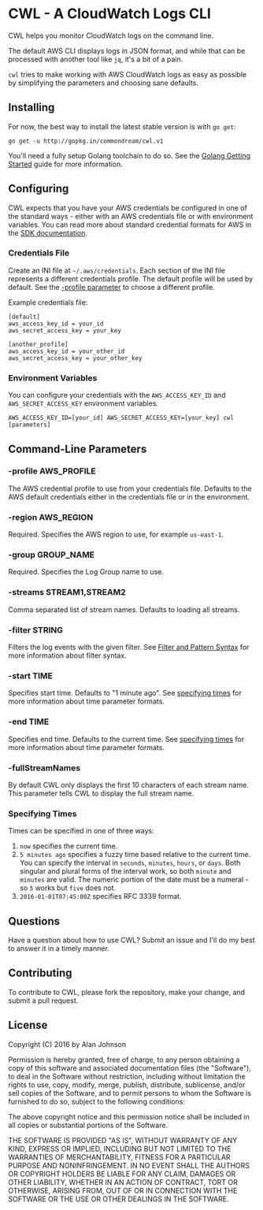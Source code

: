 # CWL - A CloudWatch Logs CLI

CWL helps you monitor CloudWatch logs on the command line.

The default AWS CLI displays logs in JSON format, and while that can
be processed with another tool like `jq`, it's a bit of a pain.

`cwl` tries to make working with AWS CloudWatch logs as easy as
possible by simplifying the parameters and choosing sane defaults.

## Installing

For now, the best way to install the latest stable version is with `go get`:

```
go get -u http://gopkg.in/commondream/cwl.v1
```

You'll need a fully setup Golang toolchain to do so. See the [Golang Getting Started](https://golang.org/doc/install) guide for more information.

## Configuring

CWL expects that you have your AWS credentials be configured in one of the standard ways - either with an AWS credentials file or with environment variables. You can read more about standard credential formats for AWS in the  [SDK documentation](http://docs.aws.amazon.com/sdk-for-go/latest/v1/developerguide/configuring-sdk.title.html).

### Credentials File

Create an INI file at `~/.aws/credentials`. Each section of the INI file represents a different credentials profile. The default
profile will be used by default. See the [-profile parameter](#-profile-AWS_PROFILE) to choose a different profile.

Example credentials file:

```
[default]
aws_access_key_id = your_id
aws_secret_access_key = your_key

[another_profile]
aws_access_key_id = your_other_id
aws_secret_access_key = your_other_key
```

### Environment Variables

You can configure your credentials with the `AWS_ACCESS_KEY_ID` and `AWS_SECRET_ACCESS_KEY` environment variables.

```
AWS_ACCESS_KEY_ID=[your_id] AWS_SECRET_ACCESS_KEY=[your_key] cwl [parameters]
```

## Command-Line Parameters

### -profile AWS_PROFILE

The AWS credential profile to use from your credentials file. Defaults to the AWS default credentials either in the credentials file or in the environment.

### -region AWS_REGION

Required. Specifies the AWS region to use, for example `us-east-1`.

### -group GROUP_NAME

Required. Specifies the Log Group name to use.

### -streams STREAM1,STREAM2

Comma separated list of stream names. Defaults to loading all streams.

### -filter STRING

Filters the log events with the given filter. See [Filter and Pattern Syntax](http://docs.aws.amazon.com/AmazonCloudWatch/latest/DeveloperGuide/FilterAndPatternSyntax.html) for more information about filter syntax.

### -start TIME

Specifies start time. Defaults to "1 minute ago". See [specifying times](#specifying-times) for more information about time parameter formats.

### -end TIME

Specifies end time. Defaults to the current time. See [specifying times](#specifying-times) for more information about time parameter formats.

### -fullStreamNames

By default CWL only displays the first 10 characters of each stream name. This parameter tells CWL to display the full stream name.

### Specifying Times

Times can be specified in one of three ways:

1. `now` specifies the current time.
2. `5 minutes ago` specifies a fuzzy time based relative to the current time. You can specify the interval in `seconds`, `minutes`, `hours`, or `days`. Both singular and plural forms of the interval work, so both `minute` and `minutes` are valid. The numeric portion of the date must be a numeral - so `5` works but `five` does not.
3. `2016-01-01T07:45:00Z` specifies RFC 3339 format.

## Questions

Have a question about how to use CWL? Submit an issue and I'll do my best to answer it in a timely manner.

## Contributing

To contribute to CWL, please fork the repository, make your change, and submit a pull request.

## License

Copyright (C) 2016 by Alan Johnson

Permission is hereby granted, free of charge, to any person obtaining a copy of this software and associated documentation files (the "Software"), to deal in the Software without restriction, including without limitation the rights to use, copy, modify, merge, publish, distribute, sublicense, and/or sell copies of the Software, and to permit persons to whom the Software is furnished to do so, subject to the following conditions:

The above copyright notice and this permission notice shall be included in all copies or substantial portions of the Software.

THE SOFTWARE IS PROVIDED "AS IS", WITHOUT WARRANTY OF ANY KIND, EXPRESS OR IMPLIED, INCLUDING BUT NOT LIMITED TO THE WARRANTIES OF MERCHANTABILITY, FITNESS FOR A PARTICULAR PURPOSE AND NONINFRINGEMENT. IN NO EVENT SHALL THE AUTHORS OR COPYRIGHT HOLDERS BE LIABLE FOR ANY CLAIM, DAMAGES OR OTHER LIABILITY, WHETHER IN AN ACTION OF CONTRACT, TORT OR OTHERWISE, ARISING FROM, OUT OF OR IN CONNECTION WITH THE SOFTWARE OR THE USE OR OTHER DEALINGS IN THE SOFTWARE.
